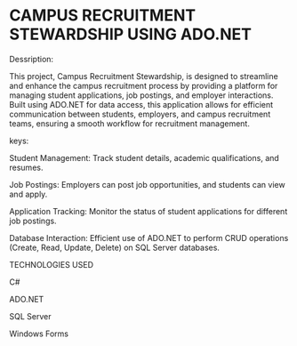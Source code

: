 # CAMPUS RECRUITMENT STEWARDSHIP USING ADO.NET

Dessription:

This project, Campus Recruitment Stewardship, is designed to streamline and enhance the campus recruitment process by providing a platform for managing student applications, job postings, and employer interactions. Built using ADO.NET for data access, this application allows for efficient communication between students, employers, and campus recruitment teams, ensuring a smooth workflow for recruitment management.

keys:

Student Management: Track student details, academic qualifications, and resumes.

Job Postings: Employers can post job opportunities, and students can view and apply.

Application Tracking: Monitor the status of student applications for different job postings.

Database Interaction: Efficient use of ADO.NET to perform CRUD operations (Create, Read, Update, Delete) on SQL Server databases.


TECHNOLOGIES USED

C#

ADO.NET

SQL Server

Windows Forms 
